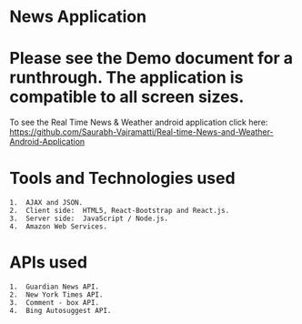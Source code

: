 # News Application

# Please see the Demo document for a runthrough. The application is compatible to all screen sizes.

To see the Real Time News & Weather android application click here: https://github.com/Saurabh-Vajramatti/Real-time-News-and-Weather-Android-Application

# Tools and Technologies used
    1.  AJAX and JSON.
    2.  Client side:  HTML5, React-Bootstrap and React.js.
    3.  Server side:  JavaScript / Node.js.
    4.  Amazon Web Services.
# APIs used
    1.  Guardian News API.
    2.  New York Times API.
    3.  Comment - box API.
    4.  Bing Autosuggest API.

